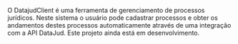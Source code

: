 O DatajudClient é uma ferramenta de gerenciamento de processos jurídicos. Neste sistema o usuário pode cadastrar processos e obter os andamentos destes processos automaticamente através de uma integração com a API DataJud. Este projeto ainda está em desenvolvimento.
